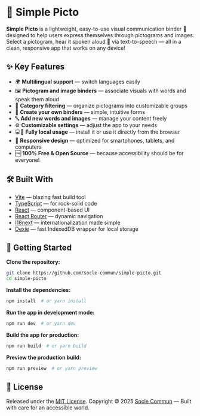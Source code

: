 # 🎨 Simple Picto

**Simple Picto** is a lightweight, easy-to-use visual communication binder 📖 designed to help users express themselves through pictograms and images.  
Select a pictogram, hear it spoken aloud 📢 via text-to-speech — all in a clean, responsive app that works on any device!

## ✨ Key Features

- 🌍 **Multilingual support** — switch languages easily
- 🖼️ **Pictogram and image binders** — associate visuals with words and speak them aloud
- 📂 **Category filtering** — organize pictograms into customizable groups
- 📝 **Create your own binders** — simple, intuitive forms
- 🔤 **Add new words and images** — manage your content freely
- ⚙️ **Customizable settings** — adjust the app to your needs
- 💻📱 **Fully local usage** — install it or use it directly from the browser
- 🎨 **Responsive design** — optimized for smartphones, tablets, and computers
- 🆓 **100% Free & Open Source** — because accessibility should be for everyone!

## 🛠️ Built With

- [Vite](https://vite.dev/) — blazing fast build tool
- [TypeScript](https://www.typescriptlang.org/) — for rock-solid code
- [React](https://react.dev/) — component-based UI
- [React Router](https://reactrouter.com/) — dynamic navigation
- [I18next](https://www.i18next.com/) — internationalization made simple
- [Dexie](https://dexie.org/) — fast IndexedDB wrapper for local storage

## 🚀 Getting Started

**Clone the repository:**

```bash
git clone https://github.com/socle-commun/simple-picto.git
cd simple-picto
```

**Install the dependencies:**

```bash
npm install  # or yarn install
```

**Run the app in development mode:**

```bash
npm run dev  # or yarn dev
```

**Build the app for production:**

```bash
npm run build  # or yarn build
```

**Preview the production build:**

```bash
npm run preview  # or yarn preview
```

## 📜 License

Released under the [MIT License](LICENSE). Copyright © 2025 [Socle Commun](https://github.com/socle-commun) — Built with care for an accessible world.
